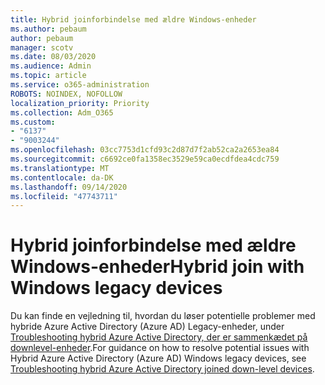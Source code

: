 ```yaml
---
title: Hybrid joinforbindelse med ældre Windows-enheder
ms.author: pebaum
author: pebaum
manager: scotv
ms.date: 08/03/2020
ms.audience: Admin
ms.topic: article
ms.service: o365-administration
ROBOTS: NOINDEX, NOFOLLOW
localization_priority: Priority
ms.collection: Adm_O365
ms.custom:
- "6137"
- "9003244"
ms.openlocfilehash: 03cc7753d1cfd93c2d87d7f2ab52ca2a2653ea84
ms.sourcegitcommit: c6692ce0fa1358ec3529e59ca0ecdfdea4cdc759
ms.translationtype: MT
ms.contentlocale: da-DK
ms.lasthandoff: 09/14/2020
ms.locfileid: "47743711"
---
```

# <a name="hybrid-join-with-windows-legacy-devices"></a><span data-ttu-id="8ff51-102">Hybrid joinforbindelse med ældre Windows-enheder</span><span class="sxs-lookup"><span data-stu-id="8ff51-102">Hybrid join with Windows legacy devices</span></span>

<span data-ttu-id="8ff51-103">Du kan finde en vejledning til, hvordan du løser potentielle problemer med hybride Azure Active Directory (Azure AD) Legacy-enheder, under [Troubleshooting hybrid Azure Active Directory, der er sammenkædet på downlevel-enheder](https://docs.microsoft.com/azure/active-directory/devices/troubleshoot-hybrid-join-windows-legacy).</span><span class="sxs-lookup"><span data-stu-id="8ff51-103">For guidance on how to resolve potential issues with Hybrid Azure Active Directory (Azure AD) Windows legacy devices, see [Troubleshooting hybrid Azure Active Directory joined down-level devices](https://docs.microsoft.com/azure/active-directory/devices/troubleshoot-hybrid-join-windows-legacy).</span></span> 